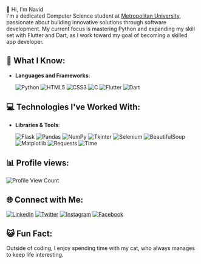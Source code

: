 👋 Hi, I'm Navid  
I'm a dedicated Computer Science student at [Metropolitan University](https://www.metrouni.edu.bd), passionate about building innovative solutions through software development. My current focus is mastering Python and expanding my skill set with Flutter and Dart, as I work toward my goal of becoming a skilled app developer.

## 🔧 What I Know:
- **Languages and Frameworks**:

  ![Python](https://img.shields.io/badge/Python-3776AB?style=for-the-badge&logo=python&logoColor=white)
  ![HTML5](https://img.shields.io/badge/HTML5-E34F26?style=for-the-badge&logo=html5&logoColor=white)
  ![CSS3](https://img.shields.io/badge/CSS3-1572B6?style=for-the-badge&logo=css3&logoColor=white)
  ![C](https://img.shields.io/badge/C-A8B9CC?style=for-the-badge&logo=c&logoColor=white)
  ![Flutter](https://img.shields.io/badge/Flutter-02569B?style=for-the-badge&logo=flutter&logoColor=white)
  ![Dart](https://img.shields.io/badge/Dart-0175C2?style=for-the-badge&logo=dart&logoColor=white)

## 💻 Technologies I've Worked With:
- **Libraries & Tools**:

  ![Flask](https://img.shields.io/badge/Flask-000000?style=for-the-badge&logo=flask&logoColor=white)
  ![Pandas](https://img.shields.io/badge/Pandas-150458?style=for-the-badge&logo=pandas&logoColor=white)
  ![NumPy](https://img.shields.io/badge/NumPy-013243?style=for-the-badge&logo=numpy&logoColor=white)
  ![Tkinter](https://img.shields.io/badge/Tkinter-FF6F00?style=for-the-badge&logo=tkinter&logoColor=white)
  ![Selenium](https://img.shields.io/badge/Selenium-43B02A?style=for-the-badge&logo=selenium&logoColor=white)
  ![BeautifulSoup](https://img.shields.io/badge/BeautifulSoup-181717?style=for-the-badge&logo=beautifulsoup&logoColor=white)
  ![Matplotlib](https://img.shields.io/badge/Matplotlib-11557C?style=for-the-badge&logo=matplotlib&logoColor=white)
  ![Requests](https://img.shields.io/badge/Requests-000000?style=for-the-badge&logo=requests&logoColor=white)
  ![Time](https://img.shields.io/badge/Time-808080?style=for-the-badge&logo=clockify&logoColor=white)

## 📊 Profile views:  
![Profile View Count](https://komarev.com/ghpvc/?username=Navid444&style=flat-square)

## 🌐 Connect with Me:

[![LinkedIn](https://img.shields.io/badge/LinkedIn-0A66C2?style=social&logo=linkedin)](https://linkedin.com/in/navid-zaman-khan)
[![Twitter](https://img.shields.io/badge/Twitter-1DA1F2?style=social&logo=twitter)](https://twitter.com/NavidZamanKhan2)
[![Instagram](https://img.shields.io/badge/Instagram-E4405F?style=social&logo=instagram)](https://instagram.com/Navid_zaman_khan)
[![Facebook](https://img.shields.io/badge/Facebook-1877F2?style=social&logo=facebook)](https://facebook.com/profile.php?id=100034537722078)

## 😺 Fun Fact:  
Outside of coding, I enjoy spending time with my cat, who always manages to keep life interesting.
